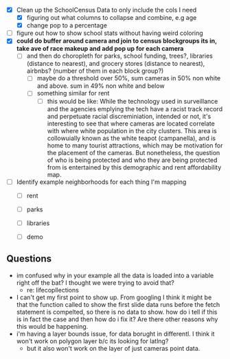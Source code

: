 - [x] Clean up the SchoolCensus Data to only include the cols I need
  - [x] figuring out what columns to collapse and combine, e.g age
  - [x] change pop to a percentage
- [ ] figure out how to show school stats without having weird coloring
- [X] **could do buffer around camera and join to census blockgroups its in, take ave of race makeup and add pop up for each camera**
  - [ ] and then do choropleth for parks, school funding, trees?, libraries (distance to nearest), and grocery stores (distance to nearest), airbnbs? (number of them in each block group?)
    - [ ] maybe do a threshold over 50%, sum cameras in 50% non white and above. sum in 49% non white and below
    - [ ] something similar for rent 
      - [ ] this would be like: While the technology used in surveillance and the agencies emplying the tech have a racist track record and perpetuate racial discreminiation, intended or not, it's interesting to see that where cameras are located correlate with where white population in the city  clusters. This area is collowuially known as the white teapot (campanella), and is home to many tourist attractions, which may be motivation for the placement of the cameras. But nonetheless, the question of who is being protected and who they are being protected from is entertained by this demographic and rent affordability map. 
- [ ] Identify example neighborhoods for each thing I'm mapping
  - [ ] rent
  - [ ] parks
  - [ ] libraries
  - [ ] demo


## Questions

- im confused why in your example all the data is loaded into a variable right off the bat? I thought we were trying to avoid that?
  - re: lifecopllections 
- I can't get my first point to show up. From googling I think it might be that the function called to show the first slide data runs before the fetch statement is compelted, so there is no data to show. how do i tell if this is in fact the case and then how do i fix it? Are there other reasons why this would be happening. 
- i'm having a layer bounds issue, for data borught in differentl. I think it won't work on polygon layer b/c its looking for latlng? 
  - but it also won't work on the layer of just cameras point data. 